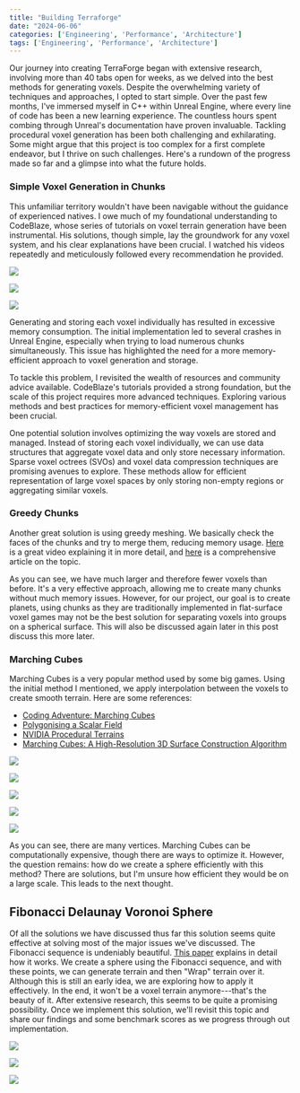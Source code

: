 ```yaml
---
title: "Building Terraforge"
date: "2024-06-06"
categories: ['Engineering', 'Performance', 'Architecture']
tags: ['Engineering', 'Performance', 'Architecture']
---
```


Our journey into creating TerraForge began with extensive research, involving more than 40 tabs open for weeks, as we delved into the best methods for generating voxels. Despite the overwhelming variety of techniques and approaches, I opted to start simple. Over the past few months, I've immersed myself in C++ within Unreal Engine, where every line of code has been a new learning experience. The countless hours spent combing through Unreal's documentation have proven invaluable. Tackling procedural voxel generation has been both challenging and exhilarating. Some might argue that this project is too complex for a first complete endeavor, but I thrive on such challenges. Here's a rundown of the progress made so far and a glimpse into what the future holds.

### Simple Voxel Generation in Chunks

This unfamiliar territory wouldn't have been navigable without the guidance of experienced natives. I owe much of my foundational understanding to CodeBlaze, whose series of tutorials on voxel terrain generation have been instrumental. His solutions, though simple, lay the groundwork for any voxel system, and his clear explanations have been crucial. I watched his videos repeatedly and meticulously followed every recommendation he provided.

![](https://stars-beyond.com/wp-content/uploads/2024/06/HighresScreenshot00004-1-1024x432.png)

![](https://stars-beyond.com/wp-content/uploads/2024/06/HighresScreenshot00002-1024x432.png)

![](https://stars-beyond.com/wp-content/uploads/2024/06/HighresScreenshot00003-1024x432.png)

Generating and storing each voxel individually has resulted in excessive memory consumption. The initial implementation led to several crashes in Unreal Engine, especially when trying to load numerous chunks simultaneously. This issue has highlighted the need for a more memory-efficient approach to voxel generation and storage.

To tackle this problem, I revisited the wealth of resources and community advice available. CodeBlaze's tutorials provided a strong foundation, but the scale of this project requires more advanced techniques. Exploring various methods and best practices for memory-efficient voxel management has been crucial.

One potential solution involves optimizing the way voxels are stored and managed. Instead of storing each voxel individually, we can use data structures that aggregate voxel data and only store necessary information. Sparse voxel octrees (SVOs) and voxel data compression techniques are promising avenues to explore. These methods allow for efficient representation of large voxel spaces by only storing non-empty regions or aggregating similar voxels.

### Greedy Chunks

Another great solution is using greedy meshing. We basically check the faces of the chunks and try to merge them, reducing memory usage. [Here](https://0fps.net/2012/06/30/meshing-in-a-minecraft-game/) is a great video explaining it in more detail, and [here](https://0fps.net/2012/06/30/meshing-in-a-minecraft-game/) is a comprehensive article on the topic.

As you can see, we have much larger and therefore fewer voxels than before. It's a very effective approach, allowing me to create many chunks without much memory issues. However, for our project, our goal is to create planets, using chunks as they are traditionally implemented in flat-surface voxel games may not be the best solution for separating voxels into groups on a spherical surface. This will also be discussed again later in this post discuss this more later.

### Marching Cubes

Marching Cubes is a very popular method used by some big games. Using the initial method I mentioned, we apply interpolation between the voxels to create smooth terrain. Here are some references:

-   [Coding Adventure: Marching Cubes](https://youtu.be/M3iI2l0ltbE?si=ZV5Yqxf9dfGDv0NB)
-   [Polygonising a Scalar Field](https://paulbourke.net/geometry/polygonise/)
-   [NVIDIA Procedural Terrains](https://developer.nvidia.com/gpugems/gpugems3/part-i-geometry/chapter-1-generating-complex-procedural-terrains-using-gpu)
-   [Marching Cubes: A High-Resolution 3D Surface Construction Algorithm](https://people.eecs.berkeley.edu/~jrs/meshpapers/LorensenCline.pdf)

![](/blogs/media/building-terraforge-1/HighresScreenshot00005-1024x432.png)

![](/blogs/media/building-terraforge-1/ScreenShot00000-1-1024x432.png)

![](/blogs/media/building-terraforge-1/5-1024x534.png)

![](/blogs/media/building-terraforge-1/HighresScreenshot00006-1024x432.png)

![](/blogs/media/building-terraforge-1/HighresScreenshot00007-1024x432.png)

As you can see, there are many vertices. Marching Cubes can be computationally expensive, though there are ways to optimize it. However, the question remains: how do we create a sphere efficiently with this method? There are solutions, but I'm unsure how efficient they would be on a large scale. This leads to the next thought.

Fibonacci Delaunay Voronoi Sphere
---------------------------------

Of all the solutions we have discussed thus far this solution seems quite effective at solving most of the major issues we've discussed. The Fibonacci sequence is undeniably beautiful. [This paper](https://www.redblobgames.com/x/1842-delaunay-voronoi-sphere/) explains in detail how it works. We create a sphere using the Fibonacci sequence, and with these points, we can generate terrain and then "Wrap" terrain over it. Although this is still an early idea, we are exploring how to apply it effectively. In the end, it won't be a voxel terrain anymore---that's the beauty of it. After extensive research, this seems to be quite a promising possibility. Once we implement this solution, we'll revisit this topic and share our findings and some benchmark scores as we progress through out implementation.

![](https://stars-beyond.com/wp-content/uploads/2024/06/points-1.png)

![](https://stars-beyond.com/wp-content/uploads/2024/06/delaunay-folded-sphere.gif)

![](https://stars-beyond.com/wp-content/uploads/2024/06/fibonacci-sphere-centroids.png)